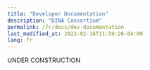 ```yaml
---
title: "Developer Documentation"
description: "DINA Consortium"
permalink: /fr/docs/dev-documentation
last_modified_at: 2023-02-16T11:59:26-04:00
lang: fr
---
```


UNDER CONSTRUCTION
